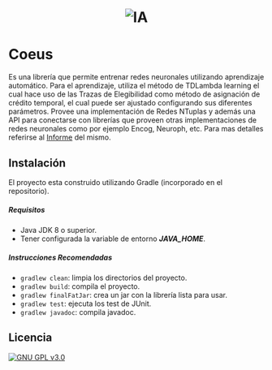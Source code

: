 <h1 align="center">
	<img src="https://i.imgur.com/rqOh0KW.png" alt="IA">
</h1>

# Coeus
Es una librería que permite entrenar redes neuronales utilizando 
aprendizaje automático. 
Para el aprendizaje, utiliza el método de TDLambda learning el cual 
hace uso de las Trazas de Elegibilidad como método de asignación de 
crédito temporal, el cual puede ser ajustado configurando sus 
diferentes parámetros.
Provee una implementación de Redes NTuplas y además una API para 
conectarse con librerías que proveen otras implementaciones de 
redes neuronales como por ejemplo Encog, Neuroph, etc.
Para mas detalles referirse al [Informe](https://docs.google.com/document/d/1arNnKmmV7xc9qDrgPNbtxQXO8b81HknmJQKCshfAzUU/edit?usp=sharing) del mismo.

## Instalación
El proyecto esta construido utilizando Gradle (incorporado en el 
repositorio). 

##### Requisitos
- Java JDK 8 o superior.
- Tener configurada la variable de entorno ***JAVA_HOME***. 

##### Instrucciones Recomendadas
- `gradlew clean`: limpia los directorios del proyecto.   
- `gradlew build`: compila el proyecto.
- `gradlew finalFatJar`: crea un jar con la librería lista para 
usar.  
- `gradlew test`:  ejecuta los test de JUnit.
- `gradlew javadoc`:  compila javadoc.

## Licencia
[![GNU GPL v3.0](http://www.gnu.org/graphics/gplv3-127x51.png)](http://www.gnu.org/licenses/gpl.html)
